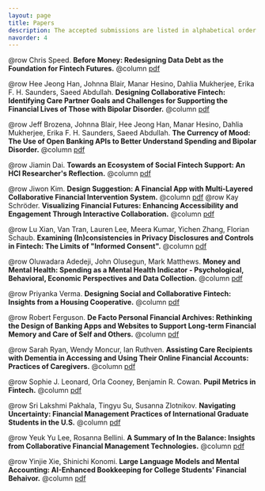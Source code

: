 ```yaml
---
layout: page
title: Papers
description: The accepted submissions are listed in alphabetical order based on the first author's first name.
navorder: 4
---
```



@row
Chris Speed. **Before Money: Redesigning Data Debt as the Foundation for Fintech Futures.**
@column
[pdf](/assets/files/10-Speed.pdf)

@row
Hee Jeong Han, Johnna Blair, Manar Hesino, Dahlia Mukherjee, Erika F. H. Saunders, Saeed Abdullah. **Designing Collaborative Fintech: Identifying Care Partner Goals and Challenges for Supporting the Financial Lives of Those with Bipolar Disorder.**
@column
[pdf](/assets/files/13-Han_et_al.pdf)

@row
Jeff Brozena, Johnna Blair, Hee Jeong Han, Manar Hesino, Dahlia Mukherjee, Erika F. H. Saunders, Saeed Abdullah. **The Currency of Mood: The Use of Open Banking APIs to Better Understand Spending and Bipolar Disorder.**
@column
[pdf](/assets/files/14-Brozena_et_al.pdf)

@row
Jiamin Dai. **Towards an Ecosystem of Social Fintech Support: An HCI Researcher's Reflection.**
@column
[pdf](/assets/files/1-Dai.pdf)

@row
Jiwon Kim. **Design Suggestion: A Financial App with Multi-Layered Collaborative Financial Intervention System.**
@column
[pdf](/assets/files/11-Kim.pdf)
@row
Kay Schröder. **Visualizing Financial Futures: Enhancing Accessibility and Engagement Through Interactive Collaboration.**
@column
[pdf](/assets/files/16-Schroder.pdf)

@row
Lu Xian, Van Tran, Lauren Lee, Meera Kumar, Yichen Zhang, Florian Schaub. **Examining (In)consistencies in Privacy Disclosures and Controls in Fintech: The Limits of "Informed Consent".**
@column
[pdf](/assets/files/17-Xian.pdf)

@row
Oluwadara Adedeji, John Olusegun, Mark Matthews. **Money and Mental Health: Spending as a Mental Health Indicator - Psychological, Behavioral, Economic Perspectives and Data Collection.**
@column
[pdf](/assets/files/12-Adedeji_et_al.pdf)

@row
Priyanka Verma. **Designing Social and Collaborative Fintech: Insights from a Housing Cooperative.**
@column
[pdf](/assets/files/7-Verma.pdf)

@row
Robert Ferguson. **De Facto Personal Financial Archives: Rethinking the Design of Banking Apps and Websites to Support Long-term Financial Memory and Care of Self and Others.**
@column
[pdf](/assets/files/2-Ferguson.pdf)

@row
Sarah Ryan, Wendy Moncur, Ian Ruthven. **Assisting Care Recipients with Dementia in Accessing and Using Their Online Financial Accounts: Practices of Caregivers.**
@column
[pdf](/assets/files/5-Ryan_et_al.pdf)

@row
Sophie J. Leonard, Orla Cooney, Benjamin R. Cowan. **Pupil Metrics in Fintech.**
@column
[pdf](/assets/files/9-Leonard_et_al.pdf)

@row
Sri Lakshmi Pakhala, Tingyu Su, Susanna Zlotnikov. **Navigating Uncertainty: Financial Management Practices of International Graduate Students in the U.S.**
@column
[pdf](/assets/files/15-Pakhala.pdf)

@row
Yeuk Yu Lee, Rosanna Bellini. **A Summary of In the Balance: Insights from Collaborative Financial Management Technologies.**
@column
[pdf](/assets/files/4-Lee_Bellini.pdf)

@row
Yinjie Xie, Shinichi Konomi. **Large Language Models and Mental Accounting: AI-Enhanced Bookkeeping for College Students' Financial Behaivor.**
@column
[pdf](/assets/files/3-Xie_Konomi.pdf)
